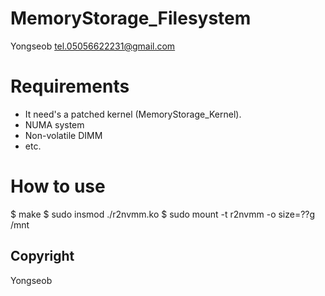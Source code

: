 # MemoryStorage_Filesystem
Yongseob <tel.05056622231@gmail.com>

# Requirements
- It need's a patched kernel (MemoryStorage_Kernel). 
- NUMA system
- Non-volatile DIMM
- etc.

# How to use
$ make
$ sudo insmod ./r2nvmm.ko
$ sudo mount -t r2nvmm -o size=??g /mnt


## Copyright
Yongseob
